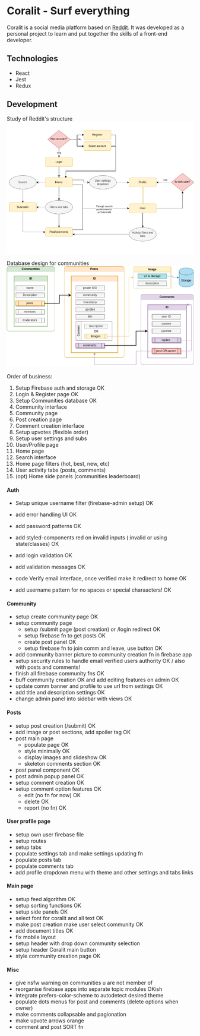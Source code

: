 # Coralit - Surf everything

Coralit is a social media platform based on [Reddit](https://www.reddit.com/). It was developed as a personal project to learn and put together the skills of a front-end developer.

## Technologies

- React
- Jest
- Redux

## Development

Study of Reddit's structure
<img src='./src/assets/documentation/reddit-study.png'/>

Database design for communities
<img src='./src/assets/documentation/community-db.png'/>

Order of business:

1. Setup Firebase auth and storage OK
2. Login & Register page OK
3. Setup Communities database OK
4. Community interface
5. Community page
6. Post creation page
7. Comment creation interface
8. Setup upvotes (flexible order)
9. Setup user settings and subs
10. User/Profile page
11. Home page
12. Search interface
13. Home page filters (hot, best, new, etc)
14. User activity tabs (posts, comments)
15. (opt) Home side panels (communities leaderboard)

#### Auth

- Setup unique username filter (firebase-admin setup) OK
- add error handling UI OK
- add password patterns OK
- add styled-components red on invalid inputs (:invalid or using state/classes) OK
- add login validation OK
- add validation messages OK
- code Verify email interface, once verified make it redirect to home OK

- add username pattern for no spaces or special charaacters! OK

#### Community

- setup create community page OK
- setup community page
  - setup /submit page (post creation) or /login redirect OK
  - setup firebase fn to get posts OK
  - create post panel OK
  - setup firebase fn to join comm and leave, use button OK
- add community banner picture to community creation fn in firebase app
- setup security rules to handle email verified users authority OK / also with posts and comments!
- finish all firebase community fns OK
- buff community creation OK and add editing features on admin OK
- update comm banner and profile to use url from settings OK
- add title and description settings OK
- change admin panel into sidebar with views OK

#### Posts

- setup post creation (/submit) OK
- add image or post sections, add spoiler tag OK
- post main page
  - populate page OK
  - style minimally OK
  - display images and slideshow OK
  - skeleton comments section OK
- post panel component OK
- post admin popup panel OK
- setup comment creation OK
- setup comment option features OK
  - edit (no fn for now) OK
  - delete OK
  - report (no fn) OK

#### User profile page

- setup own user firebase file
- setup routes
- setup tabs
- populate settings tab and make settings updating fn
- populate posts tab
- populate comments tab
- add profile dropdown menu with theme and other settings and tabs links

#### Main page

- setup feed algorithm OK
- setup sorting functions OK
- setup side panels OK
- select font for coralit and all text OK
- make post creation make user select community OK
- add document titles OK
- fix mobile layout
- setup header with drop down community selection
- setup header Coralit main button
- style community creation page OK

#### Misc

- give nsfw warning on communities u are not member of
- reorganise firebase apps into separate topic modules OKish
- integrate prefers-color-scheme to autodetect desired theme
- populate dots menus for post and comments (delete options when owner)
- make comments collapsable and pagionation
- make upvote arrows orange
- comment and post SORT fn
